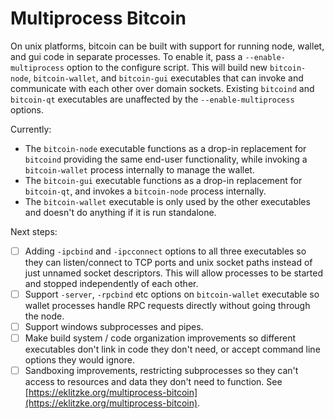 # Multiprocess Bitcoin

On unix platforms, bitcoin can be built with support for running node, wallet, and gui code in separate processes. To enable it, pass a `--enable-multiprocess` option to the configure script. This will build new `bitcoin-node`, `bitcoin-wallet`, and `bitcoin-gui` executables that can invoke and communicate with each other over domain sockets. Existing `bitcoind` and `bitcoin-qt` executables are unaffected by the `--enable-multiprocess` options.

Currently:

- The `bitcoin-node` executable functions as a drop-in replacement for `bitcoind` providing the same end-user functionality, while invoking a `bitcoin-wallet` process internally to manage the wallet.
- The `bitcoin-gui` executable functions as a drop-in replacement for `bitcoin-qt`, and invokes a `bitcoin-node` process internally.
- The `bitcoin-wallet` executable is only used by the other executables and doesn't do anything if it is run standalone.

Next steps:

- [ ] Adding `-ipcbind` and `-ipcconnect` options to all three executables so they can listen/connect to TCP ports and unix socket paths instead of just unnamed socket descriptors. This will allow processes to be started and stopped independently of each other.
- [ ] Support `-server`, `-rpcbind` etc options on `bitcoin-wallet` executable so wallet processes handle RPC requests directly without going through the node.
- [ ] Support windows subprocesses and pipes.
- [ ] Make build system / code organization improvements so different executables don't link in code they don't need, or accept command line options they would ignore.
- [ ] Sandboxing improvements, restricting subprocesses so they can't access to resources and data they don't need to function. See [https://eklitzke.org/multiprocess-bitcoin](https://eklitzke.org/multiprocess-bitcoin).
